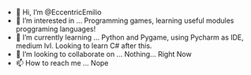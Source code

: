 - 👋 Hi, I’m @EccentricEmilio
- 👀 I’m interested in ... Programming games, learning useful modules proggraming languages!
- 🌱 I’m currently learning ... Python and Pygame, using Pycharm as IDE, medium lvl. Looking to learn C# after this.
- 💞️ I’m looking to collaborate on ... Nothing... Right Now
- 📫 How to reach me ... Nope

<!---
EccentricEmilio/EccentricEmilio is a ✨ special ✨ repository because its `README.md` (this file) appears on your GitHub profile.
You can click the Preview link to take a look at your changes.
--->
